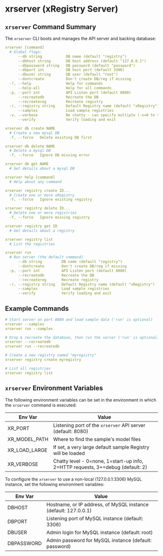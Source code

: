 # xrserver (xRegistry Server)

## `xrserver` Command Summary

The `xrserver` CLI boots and manages the API server and backing database:

<!-- XRSERVER HELP START -->
```yaml
xrserver [command]
  # Global flags:
      --db string           DB name (default "registry")
      --dbhost string       DB host address (default "127.0.0.1")
      --dbpassword string   DB password (default "password")
      --dbport int          DB host port (default 3306)
      --dbuser string       DB user (default "root")
      --dontcreate          Don't create DB/reg if missing
  -?, --help                Help for commands
      --help-all            Help for all commands
  -p, --port int            API Listen port (default 8080)
      --recreatedb          Recreate the DB
      --recreatereg         Recreate registry
  -r, --registry string     Default Registry name (default "xRegistry")
      --samples             Load sample registries
  -v, --verbose             Be chatty - can specify multiple (-v=0 to turn off)
      --verify              Verify loading and exit

xrserver db create NAME
  # Create a new mysql DB
  -f, --force   Delete existing DB first

xrserver db delete NAME
  # Delete a mysql DB
  -f, --force   Ignore DB missing error

xrserver db get NAME
  # Get details about a mysql DB

xrserver help [command]
  # Help about any command

xrserver registry create ID...
  # Create one or more xRegistry
  -f, --force   Ignore existing registry

xrserver registry delete ID...
  # Delete one or more registries
  -f, --force   Ignore missing registry

xrserver registry get ID
  # Get details about a registry

xrserver registry list
  # List the registries

xrserver run
  # Run server (the default command)
      --db string         DB name (default "registry")
      --dontcreate        Don't create DB/reg if missing
  -p, --port int          API Listen port (default 8080)
      --recreatedb        Recreate the DB
      --recreatereg       Recreate registry
  -r, --registry string   Default Registry name (default "xRegistry")
      --samples           Load sample registries
      --verify            Verify loading and exit
```
<!-- XRSERVER HELP END -->

## Example Commands
```yaml
# Start server on port 8080 and load sample data ('run' is optional)
xrserver --samples
xrserver run --samples

# Drop & recreate the database, then run the server ('run' is optional)
xrserver --recreatedb
xrserver run --recreatedb

# Create a new registry named "myregistry"
xrserver registry create myregistry

# List all registries
xrserver registry list
```

## `xrserver` Environment Variables

The following environment variables can be set in the environment in which
the `xrserver` command is executed:

| Env Var    | Value |
| ---------- | ----- |
| XR_PORT    | Listening port of the `xrserver` API server (default: 8080) |
| XR_MODEL_PATH | Where to find the sample's model files |
| XR_LOAD_LARGE | If set, a very large default sample Registry will be loaded |
| XR_VERBOSE | Chatty level - 0=none, 1=start-up info, 2=HTTP requests, 3+=debug (default: 2) |

To configure the `xrserver` to use a non-local (127.0.0.1:3306) MySQL
instance, set the following environment variables:

| Env Var    | Value |
| ---------- | ----- |
| DBHOST     | Hostname, or IP address, of MySQL instance (default: 127.0.0.1) |
| DBPORT     | Listening port of MySQL instance (default: 3306) |
| DBUSER     | Admin login for MySQL instance (default: root) |
| DBPASSWORD | Admin password for MySQL instance (default: password) |
